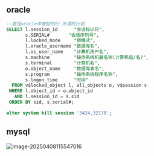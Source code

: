 ## oracle

```sql
--查找oracle中被锁的行 所谓的行锁
SELECT l.session_id      "会话标识符",
       s.SERIAL#       "会话序列号",
       l.locked_mode     "锁模式",
       l.oracle_username "数据库名",
       l.os_user_name    "计算机用户名",
       s.machine         "操作系统机器名称(计算机组/名)",
       s.terminal        "计算机名",
       o.object_name     "数据库表名",
       s.program         "操作系统程序名称",
       s.logon_time      "时间"
  FROM v$locked_object l, all_objects o, v$session s
 WHERE l.object_id = o.object_id
   AND l.session_id = s.sid
 ORDER BY sid, s.serial#;

alter system kill session '3424,32170';
```



## mysql

![image-20250408115547016](https://note-1259190304.cos.ap-chengdu.myqcloud.com/noteimage-20250408115547016.png)